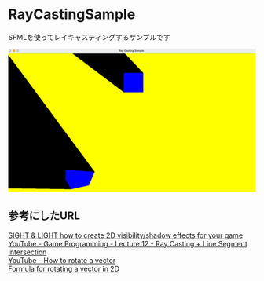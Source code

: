 # RayCastingSample
SFMLを使ってレイキャスティングするサンプルです

![screenshot](docs/sample.png)

## 参考にしたURL
[SIGHT & LIGHT
how to create 2D visibility/shadow effects for your game](https://ncase.me/sight-and-light/)<br>
[YouTube - Game Programming - Lecture 12 - Ray Casting + Line Segment Intersection](https://www.youtube.com/watch?v=wLlfmQUO88I&list=PL_xRyXins848nDj2v-TJYahzvs-XW9sVV&index=12)<br>
[YouTube - How to rotate a vector](https://www.youtube.com/watch?v=7j5yW5QDC2U)<br>
[Formula for rotating a vector in 2D](https://matthew-brett.github.io/teaching/rotation_2d.html)
